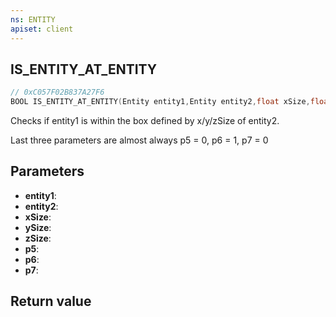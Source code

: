 ```yaml
---
ns: ENTITY
apiset: client
---
```

## IS_ENTITY_AT_ENTITY

```c
// 0xC057F02B837A27F6
BOOL IS_ENTITY_AT_ENTITY(Entity entity1,Entity entity2,float xSize,float ySize,float zSize,BOOL p5,BOOL p6,int p7);
```

Checks if entity1 is within the box defined by x/y/zSize of entity2.

Last three parameters are almost always p5 = 0, p6 = 1, p7 = 0

## Parameters
* **entity1**:
* **entity2**:
* **xSize**:
* **ySize**:
* **zSize**:
* **p5**:
* **p6**:
* **p7**:

## Return value

